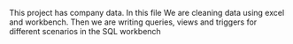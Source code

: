 This project has company data. In this file We are cleaning data using excel and workbench. Then we are writing queries, views and triggers for different scenarios in the SQL workbench
